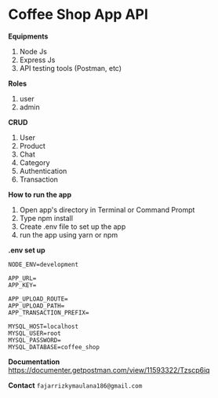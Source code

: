 # **Coffee Shop App API**

**Equipments**
1. Node Js
2. Express Js
3. API testing tools (Postman, etc)

**Roles**
1. user
2. admin


**CRUD**
1. User
2. Product
4. Chat
3. Category
4. Authentication
5. Transaction


**How to run the app**
1. Open app's directory in Terminal or Command Prompt
2. Type npm install
3. Create .env file to set up the app
4. run the app using yarn or npm

**.env set up**
```
NODE_ENV=development

APP_URL=
APP_KEY=

APP_UPLOAD_ROUTE=
APP_UPLOAD_PATH=
APP_TRANSACTION_PREFIX=

MYSQL_HOST=localhost
MYSQL_USER=root
MYSQL_PASSWORD=
MYSQL_DATABASE=coffee_shop
```

**Documentation**
https://documenter.getpostman.com/view/11593322/Tzscp6iq

**Contact**
`fajarrizkymaulana186@gmail.com`